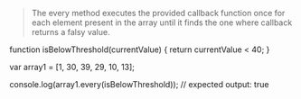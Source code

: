 > The every method executes the provided callback function once for each element present in the array until it finds the one where callback returns a falsy value. 


function isBelowThreshold(currentValue) {
  return currentValue < 40;
}

var array1 = [1, 30, 39, 29, 10, 13];

console.log(array1.every(isBelowThreshold));
// expected output: true